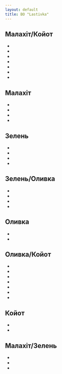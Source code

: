 ```yaml
---
layout: default
title: BO "Lastivka"
---
```

<script src="/assets/js/simple-lightbox.min.js"></script>
<link rel="stylesheet" href="/assets/css/simple-lightbox.min.css">
<link rel="stylesheet" href="/assets/css/app.css">
<script src="/assets/js/app.js"></script>
<div class="container">
  <h2>Малахіт/Койот</h2>
  <ul class="image-gallery">
    <li>
      <a href="/assets/images/1/1.jpg">
        <img src="/assets/images/1/1.jpg" alt="" />
      </a>
    </li>
    <li>
      <a href="/assets/images/1/2.jpg">
        <img src="/assets/images/1/2.jpg" alt="" />
      </a>
    </li>
    <li>
      <a href="/assets/images/1/3.jpg">
        <img src="/assets/images/1/3.jpg" alt="" />
      </a>
    </li>
    <li>
      <a href="/assets/images/1/4.jpg">
        <img src="/assets/images/1/4.jpg" alt="" />
      </a>
    </li>
    <li>
      <a href="/assets/images/1/5.jpg">
        <img src="/assets/images/1/5.jpg" alt="" />
      </a>
    </li>
    <li>
      <a href="/assets/images/1/6.jpg">
        <img src="/assets/images/1/6.jpg" alt="" />
      </a>
    </li>
    <li>
      <a href="/assets/images/1/7.jpg">
        <img src="/assets/images/1/7.jpg" alt="" />
      </a>
    </li>
  </ul>
  <h2>Малахіт</h2>
  <ul class="image-gallery">
    <li>
      <a href="/assets/images/2/1.jpg">
        <img src="/assets/images/2/1.jpg" alt="" />
      </a>
    </li>
    <li>
      <a href="/assets/images/2/2.jpg">
        <img src="/assets/images/2/2.jpg" alt="" />
      </a>
    </li>
    <li>
      <a href="/assets/images/2/3.jpg">
        <img src="/assets/images/2/3.jpg" alt="" />
      </a>
    </li>
    <li>
      <a href="/assets/images/2/4.jpg">
        <img src="/assets/images/2/4.jpg" alt="" />
      </a>
    </li>
  </ul>
  <h2>Зелень</h2>
  <ul class="image-gallery">
    <li>
      <a href="/assets/images/3/1.jpg">
        <img src="/assets/images/3/1.jpg" alt="" />
      </a>
    </li>
    <li>
      <a href="/assets/images/3/2.jpg">
        <img src="/assets/images/3/2.jpg" alt="" />
      </a>
    </li>
    <li>
      <a href="/assets/images/3/3.jpg">
        <img src="/assets/images/3/3.jpg" alt="" />
      </a>
    </li>
    <li>
      <a href="/assets/images/3/4.jpg">
        <img src="/assets/images/3/4.jpg" alt="" />
      </a>
    </li>
  </ul>
  <h2>Зелень/Оливка</h2>
  <ul class="image-gallery">
    <li>
      <a href="/assets/images/4/1.jpg">
        <img src="/assets/images/4/1.jpg" alt="" />
      </a>
    </li>
    <li>
      <a href="/assets/images/4/2.jpg">
        <img src="/assets/images/4/2.jpg" alt="" />
      </a>
    </li>
    <li>
      <a href="/assets/images/4/3.jpg">
        <img src="/assets/images/4/3.jpg" alt="" />
      </a>
    </li>
    <li>
      <a href="/assets/images/4/4.jpg">
        <img src="/assets/images/4/4.jpg" alt="" />
      </a>
    </li>
  </ul>
  <h2>Оливка</h2>
  <ul class="image-gallery">
    <li>
      <a href="/assets/images/5/1.jpg">
        <img src="/assets/images/5/1.jpg" alt="" />
      </a>
    </li>
    <li>
      <a href="/assets/images/5/2.jpg">
        <img src="/assets/images/5/2.jpg" alt="" />
      </a>
    </li>
  </ul>
  <h2>Оливка/Койот</h2>
  <ul class="image-gallery">
    <li>
      <a href="/assets/images/6/1.jpg">
        <img src="/assets/images/6/1.jpg" alt="" />
      </a>
    </li>
    <li>
      <a href="/assets/images/6/2.jpg">
        <img src="/assets/images/6/2.jpg" alt="" />
      </a>
    </li>
    <li>
      <a href="/assets/images/6/3.jpg">
        <img src="/assets/images/6/3.jpg" alt="" />
      </a>
    </li>
    <li>
      <a href="/assets/images/6/4.jpg">
        <img src="/assets/images/6/4.jpg" alt="" />
      </a>
    </li>
    <li>
      <a href="/assets/images/6/5.jpg">
        <img src="/assets/images/6/5.jpg" alt="" />
      </a>
    </li>
    <li>
      <a href="/assets/images/6/6.jpg">
        <img src="/assets/images/6/6.jpg" alt="" />
      </a>
    </li>
    <li>
      <a href="/assets/images/6/7.jpg">
        <img src="/assets/images/6/7.jpg" alt="" />
      </a>
    </li>
  </ul>
  <h2>Койот</h2>
  <ul class="image-gallery">
    <li>
      <a href="/assets/images/7/1.jpg">
        <img src="/assets/images/7/1.jpg" alt="" />
      </a>
    </li>
    <li>
      <a href="/assets/images/7/2.jpg">
        <img src="/assets/images/7/2.jpg" alt="" />
      </a>
    </li>
  </ul>
  <h2>Малахіт/Зелень</h2>
  <ul class="image-gallery">
    <li>
      <a href="/assets/images/8/1.jpg">
        <img src="/assets/images/8/1.jpg" alt="" />
      </a>
    </li>
    <li>
      <a href="/assets/images/8/2.jpg">
        <img src="/assets/images/8/2.jpg" alt="" />
      </a>
    </li>
    <li>
      <a href="/assets/images/8/3.jpg">
        <img src="/assets/images/8/3.jpg" alt="" />
      </a>
    </li>
  </ul>
</div>
